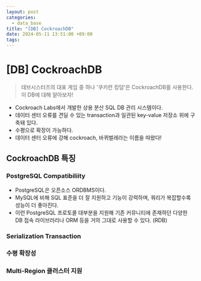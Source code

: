 ```yaml
---
layout: post
categories:
  - data_base
title: "[DB] CockroachDB"
date: 2024-05-11 13:51:00 +09:00
tags:
---
```

# \[DB] CockroachDB

>데브시스터즈의 대표 게임 중 하나 '쿠키런 킹덤'은 CockroachDB를 사용한다.\
>이 DB에 대해 알아보자!

- Cockroach Labs에서 개발한 상용 분산 SQL DB 관리 시스템이다.
- 데이터 센터 오류를 견딜 수 있는 transaction과 일관된 key-value 저장소 위에 구축돼 있다.
- 수평으로 확장이 가능하다.
- 데이터 센터 오류에 강해 cockroach, 바퀴벌레라는 이름을 따왔다!

## CockroachDB 특징

### PostgreSQL Compatibiliity

- PostgreSQL은 오픈소스 ORDBMS이다.
- MySQL에 비해 SQL 표준을 더 잘 지원하고 기능이 강력하며, 쿼리가 복잡할수록 성능이 더 좋아진다.
- 이런 PostgreSQL 프로토콜 대부분을 지원해 기존 커뮤니티에 존재하던 다양한 DB 접속 라이브러리나 ORM 등을 거의 그대로 사용할 수 있다. (RDB)

### Serialization Transaction


### 수평 확장성


### Multi-Region 클러스터 지원

